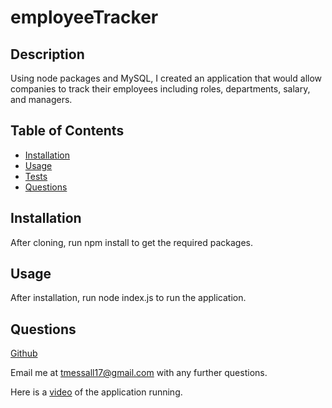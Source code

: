 # employeeTracker

## Description
Using node packages and MySQL, I created an application that would allow companies to track their employees including roles, departments, salary, and managers.

## Table of Contents
* [Installation](#installation)
* [Usage](#usage)
* [Tests](#tests)
* [Questions](#questions)

## Installation
After cloning, run npm install to get the required packages.

## Usage
After installation, run node index.js to run the application.

## Questions
<a href="https://github.com/tmessall">Github</a>

Email me at tmessall17@gmail.com with any further questions.

Here is a <a href="https://drive.google.com/file/d/1U-XwHh9IdRKkUyUNOyw8WlrQUqmL0gY4/view?usp=sharing">video</a> of the application running.
